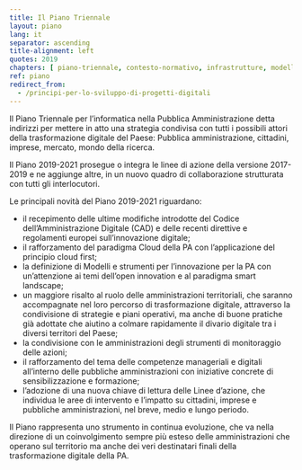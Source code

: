 ```yaml
---
title: Il Piano Triennale
layout: piano
lang: it
separator: ascending
title-alignment: left
quotes: 2019
chapters: [ piano-triennale, contesto-normativo, infrastrutture, modello-di-interoperabilita, dati-della-pa, piattaforme, ecosistemi, sicurezza-informatica, strumenti-per-la-generazione-e-la-diffusione-di-servizi-digitali, modelli-e-strumenti-innovazione, governare-la-trasformazione-digitale, razionalizzazione-della-spesa, indicazioni-per-le-pa ]
ref: piano
redirect_from:
  - /principi-per-lo-sviluppo-di-progetti-digitali
---
```

Il Piano Triennale per l’informatica nella Pubblica Amministrazione detta
indirizzi per mettere in atto una strategia condivisa con tutti i possibili
attori della trasformazione digitale del Paese: Pubblica amministrazione,
cittadini, imprese, mercato, mondo della ricerca. 

Il Piano 2019-2021 prosegue o integra le linee di azione della versione
2017-2019 e ne aggiunge altre, in un nuovo quadro di collaborazione strutturata
con tutti gli interlocutori.

Le principali novità del Piano 2019-2021 riguardano:

- il recepimento delle ultime modifiche introdotte del Codice
  dell’Amministrazione Digitale (CAD) e delle recenti direttive e regolamenti
  europei sull’innovazione digitale;
- il rafforzamento del paradigma Cloud della PA con l’applicazione del principio
  cloud first;
- la definizione di Modelli e strumenti per l’innovazione per la PA con
  un’attenzione ai temi dell’open innovation e al paradigma smart landscape;
- un maggiore risalto al ruolo delle amministrazioni territoriali, che saranno
  accompagnate nel loro percorso di trasformazione digitale, attraverso la
  condivisione di strategie e piani operativi, ma anche di buone pratiche già
  adottate che aiutino a colmare rapidamente il divario digitale tra i diversi
  territori del Paese;
- la condivisione con le amministrazioni degli strumenti di monitoraggio delle
  azioni;
- il rafforzamento del tema delle competenze manageriali e digitali all’interno
  delle pubbliche amministrazioni con iniziative concrete di sensibilizzazione e
  formazione;
- l’adozione di una nuova chiave di lettura delle Linee d’azione, che individua
  le aree di intervento e l’impatto su cittadini, imprese e pubbliche
  amministrazioni, nel breve, medio e lungo periodo.

Il Piano rappresenta uno strumento in continua evoluzione, che va nella
direzione di un coinvolgimento sempre più esteso delle amministrazioni che
operano sul territorio ma anche dei veri destinatari finali della trasformazione
digitale della PA. 
